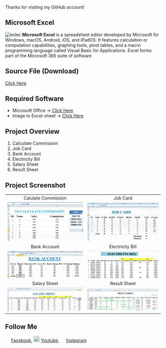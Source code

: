 Thanks for visiting my GitHub account!

## Microsoft Excel
![exlec](https://seeklogo.com/images/E/excel-logo-974BFF9CB9-seeklogo.com.png)
**Microsoft Excel** is a spreadsheet editor developed by Microsoft for Windows, macOS, Android, iOS, and iPadOS. It features calculation or computation capabilities, graphing tools, pivot tables, and a macro programming language called Visual Basic for Applications. Excel forms part of the Microsoft 365 suite of software

## Source File (Download)
[Click Here](https://mega.nz/folder/hPdHzDYY#B-au-EvJCDD7Wd8j-mHsVA)

## Required Software
  * Microsoft Office → [Click Here](https://igetintopc.com/microsoft-office-2016-pro-plus-2021-free-downloads/)
  * Image to Excel-sheet → [Click Here](https://nanonets.com/image-to-excel)

## Project Overview
1. Calculate Commission
2. Job Card
3. Bank Account
4. Electricity Bill
5. Salary Sheet
6. Result Sheet

## Project Screenshot

|   |   |
|:---:|:---:|
|Calulate Commission|Job Card|
|![Commission](https://github.com/learnwithfair/excel-sheet/blob/main/screenshot/commission-sheet.JPG)|![Job-card](https://github.com/learnwithfair/excel-sheet/blob/main/screenshot/job-card.JPG)| 
|Bank Account|Electricity Bill|
|![bank](https://github.com/learnwithfair/excel-sheet/blob/main/screenshot/bank-account.JPG)| ![electricity](https://github.com/learnwithfair/excel-sheet/blob/main/screenshot/electricity.png)|
|Salary Sheet|Result Sheet|
|![salary](https://github.com/learnwithfair/excel-sheet/blob/main/screenshot/salary-2.JPG)| ![result](https://github.com/learnwithfair/excel-sheet/blob/main/screenshot/result-sheet.JPG)|


## Follow Me

<img src ="https://www.edigitalagency.com.au/wp-content/uploads/Facebook-logo-blue-circle-large-transparent-png.png" height="15px" width="15px"/> [Facebook](http://facebook.com/learnwithfair),   <img src ="https://image.similarpng.com/very-thumbnail/2021/10/Youtube-icon-design-on-transparent-background-PNG.png" height="20px" width="20px"/>  [Youtube](http://youtube.com/@learnwithfair),   <img src ="https://i.pinimg.com/originals/fa/ea/02/faea02f412415becfb4939d2b6431c28.jpg" height="15px" width="15px"/>    [Instagram](http://instagram.com/learnwithfair) 
